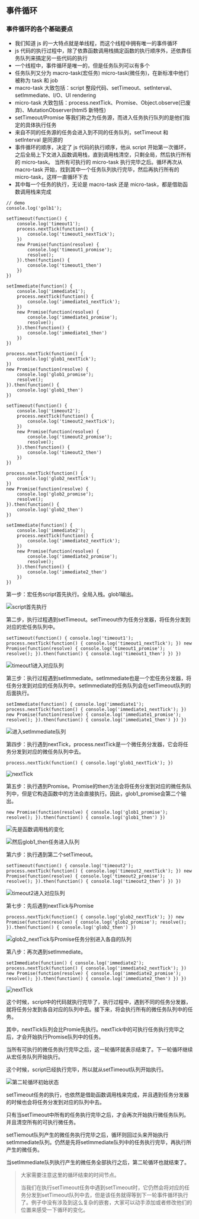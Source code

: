 ## 事件循环

### 事件循环的各个基础要点

* 我们知道 js 的一大特点就是单线程，而这个线程中拥有唯一的事件循环
* js 代码的执行过程中，除了依靠函数调用栈搞定函数的执行顺序外，还依靠任务队列来搞定另一些代码的执行
* 一个线程中，事件循环是唯一的，但是任务队列可以有多个
* 任务队列又分为 macro-task(宏任务) micro-task(微任务)，在新标准中他们被称为 task 和 job
* macro-task 大致包括：script 整段代码、setTimeout、setInterval、setImmediate、I/O、UI rendering
* micro-task 大致包括：process.nextTick、Promise、Object.observe(已废弃)、MutationObserver(html5 新特性)
* setTimeout/Promise 等我们称之为任务源，而进入任务执行队列的是他们指定的具体执行任务
* 来自不同的任务源的任务会进入到不同的任务队列，setTimeout 和 setInterval 是同源的
* 事件循环的顺序，决定了 js 代码的执行顺序，他从 script 开始第一次循环，之后全局上下文进入函数调用栈，直到调用栈清空，只剩全局，然后执行所有的 micro-task。 当所有可执行的 micro-task 执行完毕之后。循环再次从 macro-task 开始，找到其中一个任务队列执行完毕，然后再执行所有的 micro-task，这样一直循环下去
* 其中每一个任务的执行，无论是 macro-task 还是 micro-task，都是借助函数调用栈来完成

```
// demo
console.log('golb1');

setTimeout(function() {
    console.log('timeout1');
    process.nextTick(function() {
        console.log('timeout1_nextTick');
    })
    new Promise(function(resolve) {
        console.log('timeout1_promise');
        resolve();
    }).then(function() {
        console.log('timeout1_then')
    })
})

setImmediate(function() {
    console.log('immediate1');
    process.nextTick(function() {
        console.log('immediate1_nextTick');
    })
    new Promise(function(resolve) {
        console.log('immediate1_promise');
        resolve();
    }).then(function() {
        console.log('immediate1_then')
    })
})

process.nextTick(function() {
    console.log('glob1_nextTick');
})
new Promise(function(resolve) {
    console.log('glob1_promise');
    resolve();
}).then(function() {
    console.log('glob1_then')
})

setTimeout(function() {
    console.log('timeout2');
    process.nextTick(function() {
        console.log('timeout2_nextTick');
    })
    new Promise(function(resolve) {
        console.log('timeout2_promise');
        resolve();
    }).then(function() {
        console.log('timeout2_then')
    })
})

process.nextTick(function() {
    console.log('glob2_nextTick');
})
new Promise(function(resolve) {
    console.log('glob2_promise');
    resolve();
}).then(function() {
    console.log('glob2_then')
})

setImmediate(function() {
    console.log('immediate2');
    process.nextTick(function() {
        console.log('immediate2_nextTick');
    })
    new Promise(function(resolve) {
        console.log('immediate2_promise');
        resolve();
    }).then(function() {
        console.log('immediate2_then')
    })
})
```

第一步：宏任务script首先执行。全局入栈。glob1输出。

![script首先执行](http://upload-images.jianshu.io/upload_images/599584-5ae0b593167e499b.png?imageMogr2/auto-orient/strip%7CimageView2/2/w/1240)

第二步，执行过程遇到setTimeout。setTimeout作为任务分发器，将任务分发到对应的宏任务队列中。
    
    setTimeout(function() { console.log('timeout1'); process.nextTick(function() { console.log('timeout1_nextTick'); }) new Promise(function(resolve) { console.log('timeout1_promise'); resolve(); }).then(function() { console.log('timeout1_then') }) }) 

![timeout1进入对应队列](http://upload-images.jianshu.io/upload_images/599584-afded6f26c106326.png?imageMogr2/auto-orient/strip%7CimageView2/2/w/1240)

第三步：执行过程遇到setImmediate。setImmediate也是一个宏任务分发器，将任务分发到对应的任务队列中。setImmediate的任务队列会在setTimeout队列的后面执行。
    
    setImmediate(function() { console.log('immediate1'); process.nextTick(function() { console.log('immediate1_nextTick'); }) new Promise(function(resolve) { console.log('immediate1_promise'); resolve(); }).then(function() { console.log('immediate1_then') }) }) 

![进入setImmediate队列](http://upload-images.jianshu.io/upload_images/599584-c22a5e6567ec25d3.png?imageMogr2/auto-orient/strip%7CimageView2/2/w/1240)

第四步：执行遇到nextTick，process.nextTick是一个微任务分发器，它会将任务分发到对应的微任务队列中去。
    
    process.nextTick(function() { console.log('glob1_nextTick'); }) 

![nextTick](http://upload-images.jianshu.io/upload_images/599584-8d16de95f6a12b25.png?imageMogr2/auto-orient/strip%7CimageView2/2/w/1240)

第五步：执行遇到Promise。Promise的then方法会将任务分发到对应的微任务队列中，但是它构造函数中的方法会直接执行。因此，glob1_promise会第二个输出。
    
    new Promise(function(resolve) { console.log('glob1_promise'); resolve(); }).then(function() { console.log('glob1_then') }) 

![先是函数调用栈的变化](http://upload-images.jianshu.io/upload_images/599584-792877853f338494.png?imageMogr2/auto-orient/strip%7CimageView2/2/w/1240)

![然后glob1_then任务进入队列](http://upload-images.jianshu.io/upload_images/599584-b5c548ec48521c87.png?imageMogr2/auto-orient/strip%7CimageView2/2/w/1240)

第六步：执行遇到第二个setTimeout。
    
    setTimeout(function() { console.log('timeout2'); process.nextTick(function() { console.log('timeout2_nextTick'); }) new Promise(function(resolve) { console.log('timeout2_promise'); resolve(); }).then(function() { console.log('timeout2_then') }) }) 

![timeout2进入对应队列](http://upload-images.jianshu.io/upload_images/599584-0392b96fd8fd2281.png?imageMogr2/auto-orient/strip%7CimageView2/2/w/1240)

第七步：先后遇到nextTick与Promise
    
    process.nextTick(function() { console.log('glob2_nextTick'); }) new Promise(function(resolve) { console.log('glob2_promise'); resolve(); }).then(function() { console.log('glob2_then') }) 

![glob2_nextTick与Promise任务分别进入各自的队列](http://upload-images.jianshu.io/upload_images/599584-7001e3438df47eb0.png?imageMogr2/auto-orient/strip%7CimageView2/2/w/1240)

第八步：再次遇到setImmediate。
    
    setImmediate(function() { console.log('immediate2'); process.nextTick(function() { console.log('immediate2_nextTick'); }) new Promise(function(resolve) { console.log('immediate2_promise'); resolve(); }).then(function() { console.log('immediate2_then') }) }) 

![nextTick](http://upload-images.jianshu.io/upload_images/599584-eb6742e93ff577cd.png?imageMogr2/auto-orient/strip%7CimageView2/2/w/1240)

这个时候，script中的代码就执行完毕了，执行过程中，遇到不同的任务分发器，就将任务分发到各自对应的队列中去。接下来，将会执行所有的微任务队列中的任务。

其中，nextTick队列会比Promie先执行。nextTick中的可执行任务执行完毕之后，才会开始执行Promise队列中的任务。

当所有可执行的微任务执行完毕之后，这一轮循环就表示结束了。下一轮循环继续从宏任务队列开始执行。

这个时候，script已经执行完毕，所以就从setTimeout队列开始执行。

![第二轮循环初始状态](http://upload-images.jianshu.io/upload_images/599584-48cfccebbff92e97.png?imageMogr2/auto-orient/strip%7CimageView2/2/w/1240)

setTimeout任务的执行，也依然是借助函数调用栈来完成，并且遇到任务分发器的时候也会将任务分发到对应的队列中去。

只有当setTimeout中所有的任务执行完毕之后，才会再次开始执行微任务队列。并且清空所有的可执行微任务。

setTiemout队列产生的微任务执行完毕之后，循环则回过头来开始执行setImmediate队列。仍然是先将setImmediate队列中的任务执行完毕，再执行所产生的微任务。

当setImmediate队列执行产生的微任务全部执行之后，第二轮循环也就结束了。

> 大家需要注意这里的循环结束的时间节点。
> 
> 当我们在执行setTimeout任务中遇到setTimeout时，它仍然会将对应的任务分发到setTimeout队列中去，但是该任务就得等到下一轮事件循环执行了。例子中没有涉及到这么复杂的嵌套，大家可以动手添加或者修改他们的位置来感受一下循环的变化。

